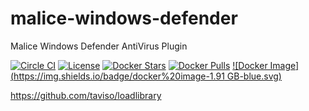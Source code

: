 malice-windows-defender
=======================

Malice Windows Defender AntiVirus Plugin

[![Circle CI](https://circleci.com/gh/maliceio/malice-windows-defender.png?style=shield)](https://circleci.com/gh/maliceio/malice-windows-defender)
[![License](http://img.shields.io/:license-mit-blue.svg)](http://doge.mit-license.org)
[![Docker Stars](https://img.shields.io/docker/stars/malice/windows-defender.svg)](https://hub.docker.com/r/malice/windows-defender/)
[![Docker Pulls](https://img.shields.io/docker/pulls/malice/windows-defender.svg)](https://hub.docker.com/r/malice/windows-defender/)
[![Docker Image](https://img.shields.io/badge/docker%20image-1.91 GB-blue.svg)](https://hub.docker.com/r/malice/windows-defender/)

https://github.com/taviso/loadlibrary
